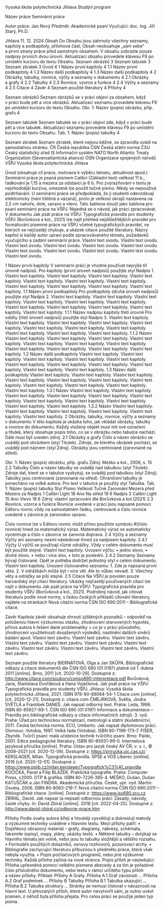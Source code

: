 
Vysoká škola polytechnická Jihlava
Studijní program










Název práce
Seminární práce







Autor práce: 	Jan Nový
Předmět:	Akademické psaní
Vyučující: 	doc. Ing. Jiří Starý, Ph.D.


Jihlava 11. 12. 2024
Obsah
Do Obsahu jsou zahrnuty všechny seznamy, kapitoly a podkapitoly, přílohová část; Obsah neobsahuje „sám sebe“ a první strany práce před samotným obsahem. V obsahu zobrazte pouze nadpisy prvních dvou úrovní.
Aktualizaci obsahu provedete klávesu F9 po umístění kurzoru do textu Obsahu.
Seznam obrázků	3
Seznam tabulek	3
Seznam zkratek	3
Úvod	4
1	Název první kapitoly	4
1.1	Název první podkapitoly	4
1.2	Název další podkapitoly	4
1.3	Název další podkapitoly	4
2	Obrázky, tabulky, rovnice, výčty a seznamy v dokumentu	4
2.1	Obrázky a grafy	4
2.2	Tabulky	4
2.3	Rovnice, vzorce a funkce	4
2.4	Výčty a seznamy	4
2.5	Citace	4
Závěr	4
Seznam použité literatury	4
Přílohy	4

Seznam obrázků
Seznam obrázků se v práci objeví za obsahem, když v práci bude pět a více obrázků. Aktualizaci seznamu provedete klávesu F9 po umístění kurzoru do textu Obsahu.
Obr. 1: Název (popis) obrázku, příp. grafu	4

Seznam tabulek
Seznam tabulek se v práci objeví zde, když v práci bude pět a více tabulek. Aktualizaci seznamu provedete klávesu F9 po umístění kurzoru do textu Obsahu.
Tab. 1: Název (popis) tabulky	4


Seznam zkratek
Seznam zkratek, které nejsou běžné, se zpravidla uvádí na samostatnou stránku.
ČR	Česká republika
ČSN	Česká státní norma
ČSU	Český statistický úřad
IS	Informační systém
NATO	North Atlantic Treaty Organization (Severoatlantická aliance)
OSN	Organizace spojených národů
VŠPJ	Vysoká škola polytechnická Jihlava

Úvod
(obsahuje cíl práce, motivace k výběru tématu, aktuálnost apod.)
Seminární práce je psaná písmem Calibri (Základní text) velikost 11 b., řádkování je 1,15 a mezera za odstavci je 6 b. Pro zvýrazňování v textu je nejvhodnější kurzíva, omezeně lze použít tučné písmo. Nikdy se nepoužívá podtrhávání.
U seminární práce se předpokládá, že ji studenti odevzdávají elektronicky (není tištěná a vázaná), proto je velikost okrajů nastavena na 2,5 cm nahoře, dole, vpravo a vlevo. 
Tato šablona slouží jako šablona pro psaní seminární práce na VŠPJ. Nejedná se o návod, jak práci zpracovávat. V dokumentu Jak psát práce na VŠPJ: Typografická pravidla pro studenty VŠPJ (Borůvková a kol., 2021) lze najít přehled nejdůležitějších pravidel pro formátování písemné práce na VŠPJ včetně typografických pravidel, ve kterých se nejčastěji chybuje, a ukázek citace použité literatury.
Názvy kapitol si každý autor upraví podle zpracovávaného tématu, požadavků vyučujícího a zadání seminární práce.
Vlastní text úvodu. Vlastní text úvodu. Vlastní text úvodu. Vlastní text úvodu. Vlastní text úvodu. Vlastní text úvodu. Vlastní text úvodu. Vlastní text úvodu. Vlastní text úvodu. Vlastní text úvodu. Vlastní text úvodu.


1 Název první kapitoly
V seminární práci je vhodné používat nejvýše tři úrovně nadpisů. Pro kapitoly (první úroveň nadpisů) použijte styl Nadpis 1. 
Vlastní text kapitoly. Vlastní text kapitoly. Vlastní text kapitoly. Vlastní text kapitoly. Vlastní text kapitoly. Vlastní text kapitoly. Vlastní text kapitoly. Vlastní text kapitoly. Vlastní text kapitoly. Vlastní text kapitoly. Vlastní text kapitoly.
1.1 Název první podkapitoly
Pro podkapitoly (druhá úroveň nadpisů) použijte styl Nadpis 2.
Vlastní text kapitoly. Vlastní text kapitoly. Vlastní text kapitoly. Vlastní text kapitoly. Vlastní text kapitoly. Vlastní text kapitoly. Vlastní text kapitoly. Vlastní text kapitoly. Vlastní text kapitoly. Vlastní text kapitoly. Vlastní text kapitoly.
1.1.1 Název nadpisu kapitoly třetí úrovně
Pro oddíly (třetí úroveň nadpisů) použijte styl Nadpis 3.
Vlastní text kapitoly. Vlastní text kapitoly. Vlastní text kapitoly. Vlastní text kapitoly. Vlastní text kapitoly. Vlastní text kapitoly. Vlastní text kapitoly. Vlastní text kapitoly. Vlastní text kapitoly. Vlastní text kapitoly. Vlastní text kapitoly.
1.1.2 Název
Vlastní text kapitoly. Vlastní text kapitoly. Vlastní text kapitoly. Vlastní text kapitoly. Vlastní text kapitoly. Vlastní text kapitoly. Vlastní text kapitoly. Vlastní text kapitoly. Vlastní text kapitoly. Vlastní text kapitoly. Vlastní text kapitoly.
1.2 Název další podkapitoly
Vlastní text kapitoly. Vlastní text kapitoly. Vlastní text kapitoly. Vlastní text kapitoly. Vlastní text kapitoly. Vlastní text kapitoly. Vlastní text kapitoly. Vlastní text kapitoly. Vlastní text kapitoly. Vlastní text kapitoly. Vlastní text kapitoly.
1.3 Název další podkapitoly
Vlastní text kapitoly. Vlastní text kapitoly. Vlastní text kapitoly. Vlastní text kapitoly. Vlastní text kapitoly. Vlastní text kapitoly. Vlastní text kapitoly. Vlastní text kapitoly. Vlastní text kapitoly. Vlastní text kapitoly. Vlastní text kapitoly.
1.3.1 Název
Vlastní text kapitoly. Vlastní text kapitoly. Vlastní text kapitoly. Vlastní text kapitoly. Vlastní text kapitoly. Vlastní text kapitoly. Vlastní text kapitoly. Vlastní text kapitoly. Vlastní text kapitoly. Vlastní text kapitoly. Vlastní text kapitoly.
1.3.2 Název
Vlastní text kapitoly. Vlastní text kapitoly. Vlastní text kapitoly. Vlastní text kapitoly. Vlastní text kapitoly. Vlastní text kapitoly. 
2 Obrázky, tabulky, rovnice, výčty a seznamy v dokumentu
V této kapitola je ukázka toho, jak vkládat obrázky, tabulky a rovnice do dokumentu. Každý vložený objekt musí mít své označení a titulek, který obsahuje popis toho, co se v obrázku nebo tabulce nachází. Dále musí být uveden zdroj.
2.1 Obrázky a grafy
Číslo a název obrázku se uvádějí pod obrázkem (styl Titulek). Zdroje, ze kterého obrázek pochází, se uvádějí pod názvem (styl Zdroj). Obrázky jsou centrované (zarovnané na střed).
 
Obr. 1: Název (popis) obrázku, příp. grafu 
Zdroj: Meško a kol., 2006, s. 15
2.2 Tabulky
Číslo a název tabulky se uvádějí nad tabulkou (styl Titulek). Zdroje dat, které se v tabulce vyskytují, se uvádějí pod tabulkou (styl Zdroj). Tabulky jsou centrované (zarovnané na střed). Ohraničení tabulky je ponecháno na volbě autora. Pro text v tabulce je použitý styl Tabulka.
Tab. 1: Název (popis) tabulky
Styl
Písmo
Velikost
Tučné
Zarovnání
Mezera před
Mezera za
Nadpis 1
Calibri Light
18
Ano
Na střed
18
6
Nadpis 2
Calibri Light
15
Ano
Vlevo
18
6
Zdroj: vlastní zpracování dle Borůvková a kol.(2021)
2.3 Rovnice, vzorce a funkce
Rovnice uvedené v práci jsou napsané pomocí Editoru rovnic vždy na samostatném řádku, centrované a číslo rovnice uvedené v závorce je zarovnáno vpravo. 

Číslo rovnice lze v Editoru rovnic vložit přímo použitím symbolu #(číslo rovnice) hned za matematický výraz. Matematický výraz se automaticky vycentruje a číslo v závorce se zarovná doprava.
2.4 Výčty a seznamy
Výčty ani seznamy nesmí následovat ihned za nadpisem kapitoly.
2.4.1 Výčty
U výčtů se používají různé odrážky. Vždy v celém dokumentu musí být použité stejné.
Vlastní text kapitoly. Uvození výčtu:
    • jedno slovo,
    • druhé slovo,
    • nebo i více slov,
    • toto je poslední.
2.4.2 Seznamy
Seznamy bývají číslované. Opět je potřeba dodržet jednotný styl v celém dokumentu.
Vlastní text kapitoly. Uvození číslovaného seznamu:
    1. Zde je napsaná první věta.
    2. V odrážkách může být i více vět. Ale to vůbec nevadí.
    3. Všechny věty a odrážky se píší stejně.
2.5 Citace
Na VŠPJ je povolen pouze harvardský styl citací literatury. Ukázky nejčastěji používaných citací lze najít v dokumentu Jak psát práce na VŠPJ: Typografická pravidla pro studenty VŠPJ (Borůvková a kol., 2021). Podrobný návod, jak citovat literaturu podle nové normy, s řadou českých příkladů citování literatury, najdete na stránkách Nová citační norma ČSN ISO 690:2011 – Bibliografické citace.


Závěr
Kapitola závěr obsahuje shrnutí zjištěných poznatků – odpověď na položenou hlavní výzkumnou otázku, zhodnocení stanovených hypotéz, přínos autora k řešení dané problematiky = co je v práci původního, zhodnocení využitelnosti dosažených výsledků, nastínění dalších směrů bádání apod.
Vlastní text závěru. Vlastní text závěru. Vlastní text závěru. Vlastní text závěru. Vlastní text závěru. Vlastní text závěru. Vlastní text závěru. Vlastní text závěru. Vlastní text závěru. Vlastní text závěru. Vlastní text závěru.

Seznam použité literatury
BIERNÁTOVÁ, Olga a Jan SKŮPA. Bibliografické odkazy a citace dokumentů dle ČSN ISO 690 (01 0197) platné od 1. dubna 2011 [online]. Brno, 2011 [cit. 2020-10-29]. Dostupné z: http://www.citace.com/soubory/csniso690-interpretace.pdf
Borůvková, Jana, Stanislava Dvořáková a Hana Vojáčková. Jak psát práce na VŠPJ: Typografická pravidla pro studenty VŠPJ. Jihlava: Vysoká škola polytechnická Jihlava, 2021. ISBN 978-80-88064-54-1
Citace.com [online]. [cit. 2020-12-21]. Dostupné z: citace.com
ČMEJRKOVÁ, Světla, Jindra SVĚTLÁ a František DANEŠ. Jak napsat odborný text. Praha: Leda, 1999. ISBN 80-85927-69-1.
ČSN ISO 690 (01 0197) Informace a dokumentace – Pravidla pro bibliografické odkazy a citace informačních zdrojů. 3. vyd. Praha: Úřad pro technickou normalizaci, metrologii a státní zkušebnictví, 2011. Česká technická norma.
ECO, Umberto. Jak napsat diplomovou práci. Olomouc: Votobia, 1997. Velká řada (Votobia). ISBN 80-7198-173-7.
FIŠER, Zbyněk. Tvůrčí psaní: malá učebnice technik tvůrčího psaní. Brno: Paido, 2001. Edice pedagogické literatury. ISBN 80-85931-99-0.
Internetová jazyková příručka [online]. Praha: Ústav pro jazyk český AV ČR, v. v. i., © 2008–2021 [cit. 2020-12-09]. Dostupné z: https://prirucka.ujc.cas.cz/
KERSLAGER, Milan. Typografická pravidla. SPŠE a VOŠ Liberec [online]. 2016 [cit. 2020-12-01]. Dostupné z: https://www.pslib.cz/milan.kerslager/Typografick%C3%A1_pravidla
KOČIČKA, Pavel a Filip BLAŽEK. Praktická typografie. Praha: Computer Press, c2000. DTP & grafika. ISBN 80-7226-385-4.
MEŠKO, Dušan, Dušan KATUŠČÁK a Ján FINDRA. Akademická příručka. České, upr. vyd. Martin: Osveta, 2006. ISBN 80-8063-219-7.
Nová citační norma ČSN ISO 690:2011 – Bibliografické citace. [online]. Dostupné z: https://www.iso690.zcu.cz
ZBÍRAL, David. Jak napsat (a nepsat) odbornou práci: Zásady, návody, časté chyby. In: David Zbíral [online]. 2018 [cit. 2022-04-25]. Dostupné z: http://www.david-zbiral.cz/odborne-prace.htm


Přílohy
Podle úvahy autora šířeji a hlouběji vysvětlují a dokreslují metody a výzkumné techniky uváděné v hlavním textu. 
Mezi přílohy patří:
    • Doplňkový obrazový materiál – grafy, diagramy, nákresy, schémata, faksimile (opisy), mapy, plány, ukázky textů.
    • Některé tabulky – dotýkají se hlavního tématu jen volně, nebo jsou to tabulky složitější a většího rozsahu.
    • Formuláře použitých dotazníků, osnovy rozhovorů, pozorovací archy.
    • Bibliografie zachycující literaturu příbuznou k předmětu práce, která však nebyla využita.
    • Popis počítačových programů, nebo jiné výzkumné techniky.
Každá příloha začíná na nové stránce. 
Popis příloh je následující: Příloha upřesněná pomocí velkého písmene abecedy a za tím je pořadové číslo příslušného dokumentu, nebo textu v rámci určitého typu příloh a název přílohy.
Příklad: Přílohy A Grafy.
Příloha A.1 Graf závislosti ...
Příloha A.2 Graf podmínek ...
Přílohy B Tabulky
Příloha B.1 Tabulka ukazující ...
Příloha B.2 Tabulka struktury ...
Stránky se nemusí číslovat v návaznosti na hlavní text. U převzatých příloh, které autor nevytvořil sám, je nutno uvést pramen, z něhož byla příloha přejata. Pro celou práci se použije jeden typ písma. 
